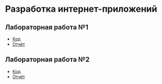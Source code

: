 # Разработка интернет-приложений

## Лабораторная работа №1
- [Код](https://github.com/pendragon707/RIP/blob/master/lab1/solution.py)
- [Отчёт](https://github.com/pendragon707/RIP/blob/master/lab1/review.pdf)

## Лабораторная работа №2
- [Код](https://github.com/pendragon707/RIP/tree/master/lab2)
- [Отчёт](https://github.com/pendragon707/RIP/blob/master/lab2/review.pdf)
